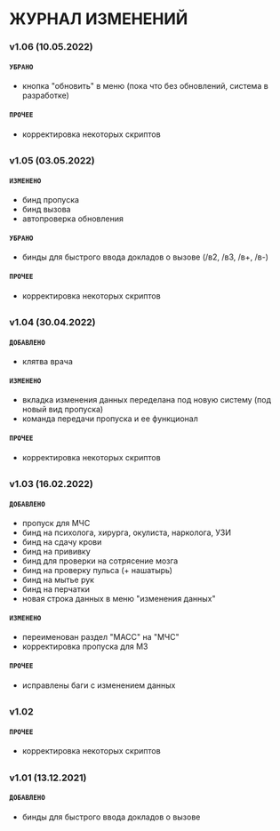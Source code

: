# ЖУРНАЛ ИЗМЕНЕНИЙ


### v1.06 (10.05.2022)
#### <b>`УБРАНО`</b>
- кнопка "обновить" в меню (пока что без обновлений, система в разработке)
#### <b>`ПРОЧЕЕ`</b>
- корректировка некоторых скриптов
##

### v1.05 (03.05.2022)
#### <b>`ИЗМЕНЕНО`</b>
- бинд пропуска
- бинд вызова 
- автопроверка обновления<br>
#### <b>`УБРАНО`</b>
- бинды для быстрого ввода докладов о вызове (/в2, /в3, /в+, /в-)
#### <b>`ПРОЧЕЕ`</b>
- корректировка некоторых скриптов
##

### v1.04 (30.04.2022)
#### <b>`ДОБАВЛЕНО`</b>
- клятва врача
#### <b>`ИЗМЕНЕНО`</b>
- вкладка изменения данных переделана под новую систему (под новый вид пропуска)
- команда передачи пропуска и ее функционал
#### <b>`ПРОЧЕЕ`</b>
- корректировка некоторых скриптов
##

### v1.03 (16.02.2022)
#### <b>`ДОБАВЛЕНО`</b>
- пропуск для МЧС
- бинд на психолога, хирурга, окулиста, нарколога, УЗИ
- бинд на сдачу крови
- бинд на прививку
- бинд для проверки на сотрясение мозга
- бинд на проверку пульса (+ нашатырь)
- бинд на мытье рук
- бинд на перчатки
- новая строка данных в меню "изменения данных"
#### <b>`ИЗМЕНЕНО`</b>
- переименован раздел "МАСС" на "МЧС"
- корректировка пропуска для МЗ
#### <b>`ПРОЧЕЕ`</b>
- исправлены баги с изменением данных
##

### v1.02
#### <b>`ПРОЧЕЕ`</b>
- корректировка некоторых скриптов
##

### v1.01 (13.12.2021)
#### <b>`ДОБАВЛЕНО`</b>
- бинды для быстрого ввода докладов о вызове

